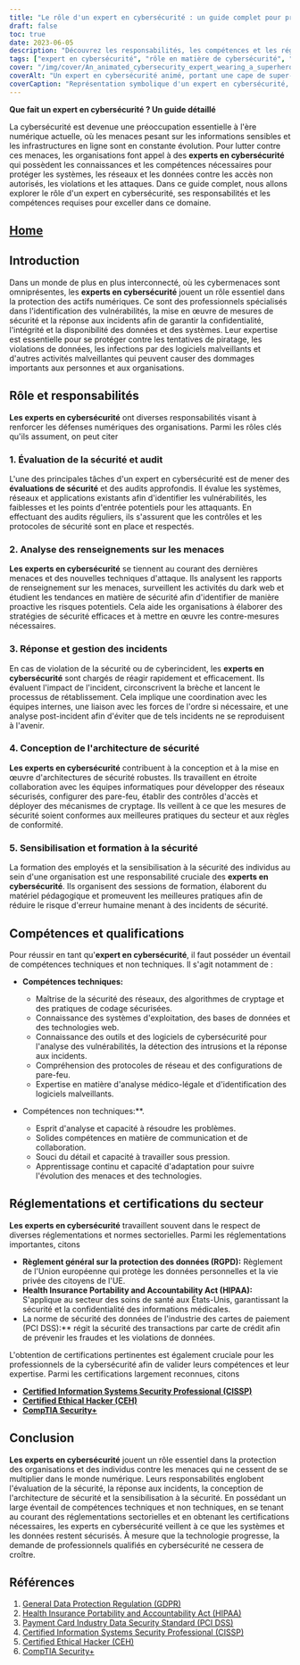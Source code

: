 ```yaml
---
title: "Le rôle d'un expert en cybersécurité : un guide complet pour protéger les actifs numériques"
draft: false
toc: true
date: 2023-06-05
description: "Découvrez les responsabilités, les compétences et les réglementations sectorielles qui définissent le rôle d'un expert en cybersécurité dans la protection des actifs numériques et la lutte contre les cybermenaces."
tags: ["expert en cybersécurité", "rôle en matière de cybersécurité", "responsabilités en matière de cybersécurité", "compétences en matière de cybersécurité", "renseignements sur les menaces", "incident response", "sensibilisation à la sécurité", "sécurité des réseaux", "algorithmes de cryptage", "codage sécurisé", "réglementation de l'industrie", "GDPR", "HIPAA", "PCI DSS", "certifications", "CISSP", "CEH", "CompTIA Security+ (en anglais)", "protéger les actifs numériques", "cybermenaces", "la sécurité des données", "protection du réseau", "évaluation de la vulnérabilité", "audits de sécurité", "détection des logiciels malveillants", "prévention des violations de données", "carrière en cybersécurité", "formation à la cybersécurité", "certifications en cybersécurité", "la sécurité de l'information", "cyberdéfense"]
cover: "/img/cover/An_animated_cybersecurity_expert_wearing_a_superhero_cape.png"
coverAlt: "Un expert en cybersécurité animé, portant une cape de super-héros, se tenant avec assurance, un bouclier dans une main et un symbole de cadenas dans l'autre, protégeant les actifs numériques."
coverCaption: "Représentation symbolique d'un expert en cybersécurité, armé de connaissances et d'outils, défendant les actifs numériques contre les cybermenaces."
---
```


**Que fait un expert en cybersécurité ? Un guide détaillé**

La cybersécurité est devenue une préoccupation essentielle à l'ère numérique actuelle, où les menaces pesant sur les informations sensibles et les infrastructures en ligne sont en constante évolution. Pour lutter contre ces menaces, les organisations font appel à des **experts en cybersécurité** qui possèdent les connaissances et les compétences nécessaires pour protéger les systèmes, les réseaux et les données contre les accès non autorisés, les violations et les attaques. Dans ce guide complet, nous allons explorer le rôle d'un expert en cybersécurité, ses responsabilités et les compétences requises pour exceller dans ce domaine.

## [Home](/cyber-security-career-playbook-start/)

## Introduction

Dans un monde de plus en plus interconnecté, où les cybermenaces sont omniprésentes, les **experts en cybersécurité** jouent un rôle essentiel dans la protection des actifs numériques. Ce sont des professionnels spécialisés dans l'identification des vulnérabilités, la mise en œuvre de mesures de sécurité et la réponse aux incidents afin de garantir la confidentialité, l'intégrité et la disponibilité des données et des systèmes. Leur expertise est essentielle pour se protéger contre les tentatives de piratage, les violations de données, les infections par des logiciels malveillants et d'autres activités malveillantes qui peuvent causer des dommages importants aux personnes et aux organisations.

## Rôle et responsabilités

**Les experts en cybersécurité** ont diverses responsabilités visant à renforcer les défenses numériques des organisations. Parmi les rôles clés qu'ils assument, on peut citer

### 1. Évaluation de la sécurité et audit

L'une des principales tâches d'un expert en cybersécurité est de mener des **évaluations de sécurité** et des audits approfondis. Il évalue les systèmes, réseaux et applications existants afin d'identifier les vulnérabilités, les faiblesses et les points d'entrée potentiels pour les attaquants. En effectuant des audits réguliers, ils s'assurent que les contrôles et les protocoles de sécurité sont en place et respectés.

### 2. Analyse des renseignements sur les menaces

**Les experts en cybersécurité** se tiennent au courant des dernières menaces et des nouvelles techniques d'attaque. Ils analysent les rapports de renseignement sur les menaces, surveillent les activités du dark web et étudient les tendances en matière de sécurité afin d'identifier de manière proactive les risques potentiels. Cela aide les organisations à élaborer des stratégies de sécurité efficaces et à mettre en œuvre les contre-mesures nécessaires.

### 3. Réponse et gestion des incidents

En cas de violation de la sécurité ou de cyberincident, les **experts en cybersécurité** sont chargés de réagir rapidement et efficacement. Ils évaluent l'impact de l'incident, circonscrivent la brèche et lancent le processus de rétablissement. Cela implique une coordination avec les équipes internes, une liaison avec les forces de l'ordre si nécessaire, et une analyse post-incident afin d'éviter que de tels incidents ne se reproduisent à l'avenir.

### 4. Conception de l'architecture de sécurité

**Les experts en cybersécurité** contribuent à la conception et à la mise en œuvre d'architectures de sécurité robustes. Ils travaillent en étroite collaboration avec les équipes informatiques pour développer des réseaux sécurisés, configurer des pare-feu, établir des contrôles d'accès et déployer des mécanismes de cryptage. Ils veillent à ce que les mesures de sécurité soient conformes aux meilleures pratiques du secteur et aux règles de conformité.

### 5. Sensibilisation et formation à la sécurité

La formation des employés et la sensibilisation à la sécurité des individus au sein d'une organisation est une responsabilité cruciale des **experts en cybersécurité**. Ils organisent des sessions de formation, élaborent du matériel pédagogique et promeuvent les meilleures pratiques afin de réduire le risque d'erreur humaine menant à des incidents de sécurité.

## Compétences et qualifications

Pour réussir en tant qu'**expert en cybersécurité**, il faut posséder un éventail de compétences techniques et non techniques. Il s'agit notamment de :

- **Compétences techniques:**
  - Maîtrise de la sécurité des réseaux, des algorithmes de cryptage et des pratiques de codage sécurisées.
  - Connaissance des systèmes d'exploitation, des bases de données et des technologies web.
  - Connaissance des outils et des logiciels de cybersécurité pour l'analyse des vulnérabilités, la détection des intrusions et la réponse aux incidents.
  - Compréhension des protocoles de réseau et des configurations de pare-feu.
  - Expertise en matière d'analyse médico-légale et d'identification des logiciels malveillants.
  
- Compétences non techniques:**.
  - Esprit d'analyse et capacité à résoudre les problèmes.
  - Solides compétences en matière de communication et de collaboration.
  - Souci du détail et capacité à travailler sous pression.
  - Apprentissage continu et capacité d'adaptation pour suivre l'évolution des menaces et des technologies.

## Réglementations et certifications du secteur

**Les experts en cybersécurité** travaillent souvent dans le respect de diverses réglementations et normes sectorielles. Parmi les réglementations importantes, citons

- **Règlement général sur la protection des données (RGPD):** Règlement de l'Union européenne qui protège les données personnelles et la vie privée des citoyens de l'UE.
- **Health Insurance Portability and Accountability Act (HIPAA):** S'applique au secteur des soins de santé aux États-Unis, garantissant la sécurité et la confidentialité des informations médicales.
- La norme de sécurité des données de l'industrie des cartes de paiement (PCI DSS):** régit la sécurité des transactions par carte de crédit afin de prévenir les fraudes et les violations de données.

L'obtention de certifications pertinentes est également cruciale pour les professionnels de la cybersécurité afin de valider leurs compétences et leur expertise. Parmi les certifications largement reconnues, citons

- [**Certified Information Systems Security Professional (CISSP)**](https://simeononsecurity.ch/articles/a-guide-to-earning-the-isc2-cissp-certification/)
- [**Certified Ethical Hacker (CEH)**](https://simeononsecurity.ch/articles/preparing-for-the-ceh-certified-ethical-hacker-certification-exam/)
- [**CompTIA Security+**](https://simeononsecurity.ch/articles/comptias-security-plus-sy0-601-what-do-you-need-to-know/)

## Conclusion

**Les experts en cybersécurité** jouent un rôle essentiel dans la protection des organisations et des individus contre les menaces qui ne cessent de se multiplier dans le monde numérique. Leurs responsabilités englobent l'évaluation de la sécurité, la réponse aux incidents, la conception de l'architecture de sécurité et la sensibilisation à la sécurité. En possédant un large éventail de compétences techniques et non techniques, en se tenant au courant des réglementations sectorielles et en obtenant les certifications nécessaires, les experts en cybersécurité veillent à ce que les systèmes et les données restent sécurisés. À mesure que la technologie progresse, la demande de professionnels qualifiés en cybersécurité ne cessera de croître.

## Références

1. [General Data Protection Regulation (GDPR)](https://gdpr.eu/)
2. [Health Insurance Portability and Accountability Act (HIPAA)](https://www.hhs.gov/hipaa/index.html)
3. [Payment Card Industry Data Security Standard (PCI DSS)](https://www.pcisecuritystandards.org/)
4. [Certified Information Systems Security Professional (CISSP)](https://www.isc2.org/Certifications/CISSP)
5. [Certified Ethical Hacker (CEH)](https://www.eccouncil.org/programs/certified-ethical-hacker-ceh/)
6. [CompTIA Security+](https://www.comptia.org/certifications/security)
